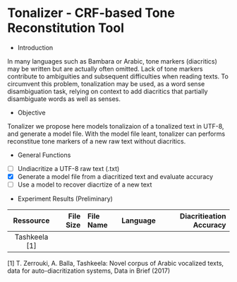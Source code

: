 # Tonalizer - CRF-based Tone Reconstitution Tool

* Introduction

In many languages such as Bambara or Arabic, tone markers (diacritics) may be written but are actually often omitted. Lack of tone markers contribute to ambiguities and subsequent difficulties when reading texts. To circumvent this problem, tonalization may be used, as a word sense disambiguation task, relying on context to add diacritics that partially disambiguate words as well as senses. 

* Objective 

Tonalizer we propose here models tonalizaion of a tonalized text in UTF-8, and generate a model file. With the model file leant, tonalizer can performs reconstitue tone markers of a new raw text without diacritics. 
	
* General Functions
- [ ] Undiacritize a UTF-8 raw text (.txt)
- [x] Generate a model file from a diacritized text and evaluate accuracy
- [ ] Use a model to recover diacrtize of a new text

* Experiment Results (Preliminary)

|     Ressource | File Size | File Name | Language | Diacritieation Accuracy |
|:-------------:|----------:|:----------|:--------:|------------------------:|
| Tashkeela [1] |           |           |          |                         |

[1] T. Zerrouki, A. Balla, Tashkeela: Novel corpus of Arabic vocalized texts, data for auto-diacritization systems, Data in Brief (2017)

